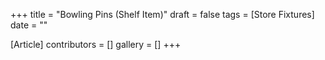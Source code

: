 +++
title = "Bowling Pins (Shelf Item)"
draft = false
tags = [Store Fixtures]
date = ""

[Article]
contributors = []
gallery = []
+++